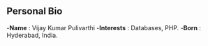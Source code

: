 ## Personal Bio
-__Name__ : Vijay Kumar Pulivarthi
-__Interests__ : Databases, PHP.
-__Born__ : Hyderabad, India.
